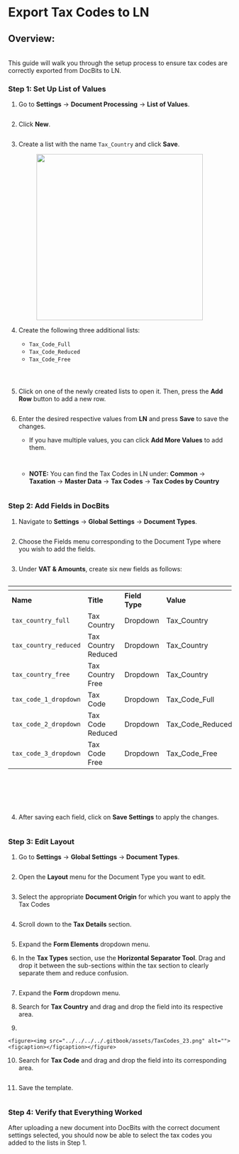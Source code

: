 # Export Tax Codes to LN

## **Overview:**

\
This guide will walk you through the setup process to ensure tax codes are correctly exported from DocBits to LN.



### **Step 1: Set Up List of Values**

1.  Go to **Settings** -> **Document Processing** -> **List of Values**.

    <figure><img src="../../../../.gitbook/assets/TaxCodes_1.png" alt=""><figcaption></figcaption></figure>
2.  Click **New**.



    <figure><img src="../../../../.gitbook/assets/TaxCodes_2.png" alt=""><figcaption></figcaption></figure>
3.  Create a list with the name `Tax_Country` and click **Save**.



    <figure><img src="../../../../.gitbook/assets/TaxCodes_3.png" alt="" width="375"><figcaption></figcaption></figure>
4.  Create the following three additional lists:

    * `Tax_Code_Full`
    * `Tax_Code_Reduced`
    * `Tax_Code_Free`

    <div align="left"><figure><img src="../../../../.gitbook/assets/TaxCodes_28.png" alt=""><figcaption></figcaption></figure> <figure><img src="../../../../.gitbook/assets/TaxCodes_29.png" alt=""><figcaption></figcaption></figure> <figure><img src="../../../../.gitbook/assets/TaxCodes_30.png" alt=""><figcaption></figcaption></figure></div>
5.  Click on one of the newly created lists to open it. Then, press the **Add Row** button to add a new row.



    <figure><img src="../../../../.gitbook/assets/TaxCode_4.png" alt=""><figcaption></figcaption></figure>
6.  Enter the desired respective values from **LN** and press **Save** to save the changes.

    * If you have multiple values, you can click **Add More Values** to add them.

    <div align="left"><figure><img src="../../../../.gitbook/assets/TaxCodes_5.png" alt=""><figcaption></figcaption></figure> <figure><img src="../../../../.gitbook/assets/TaxCodes_27.png" alt=""><figcaption></figcaption></figure></div>

    * **NOTE:** You can find the Tax Codes in LN under: **Common** → **Taxation** → **Master Data** → **Tax Codes** → **Tax Codes by Country**

    <figure><img src="../../../../.gitbook/assets/TaxCodes_LN.png" alt=""><figcaption></figcaption></figure>

### **Step 2: Add Fields in DocBits**

1.  Navigate to **Settings** -> **Global Settings** -> **Document Types**.

    <figure><img src="../../../../.gitbook/assets/TaxCodes_6.png" alt=""><figcaption></figcaption></figure>
2.  Choose the Fields menu corresponding to the Document Type where you wish to add the fields.

    <figure><img src="../../../../.gitbook/assets/TaxCodes_7.png" alt=""><figcaption></figcaption></figure>
3.  Under **VAT & Amounts**, create six new fields as follows:

    <figure><img src="../../../../.gitbook/assets/TaxCodes_8.png" alt=""><figcaption></figcaption></figure>

<table data-header-hidden><thead><tr><th width="241"></th><th width="160"></th><th width="119"></th><th></th></tr></thead><tbody><tr><td><strong>Name</strong></td><td><strong>Title</strong></td><td><strong>Field Type</strong></td><td><strong>Value</strong></td></tr><tr><td><code>tax_country_full</code></td><td>Tax Country</td><td>Dropdown</td><td>Tax_Country</td></tr><tr><td><code>tax_country_reduced</code></td><td>Tax Country Reduced</td><td>Dropdown</td><td>Tax_Country</td></tr><tr><td><code>tax_country_free</code></td><td>Tax Country Free</td><td>Dropdown</td><td>Tax_Country</td></tr><tr><td><code>tax_code_1_dropdown</code></td><td>Tax Code</td><td>Dropdown</td><td>Tax_Code_Full</td></tr><tr><td><code>tax_code_2_dropdown</code></td><td>Tax Code Reduced</td><td>Dropdown</td><td>Tax_Code_Reduced</td></tr><tr><td><code>tax_code_3_dropdown</code></td><td>Tax Code Free</td><td>Dropdown</td><td>Tax_Code_Free</td></tr></tbody></table>

<div align="left"><figure><img src="../../../../.gitbook/assets/TaxCodes_10.png" alt=""><figcaption></figcaption></figure> <figure><img src="../../../../.gitbook/assets/TaxCodes_11.png" alt=""><figcaption></figcaption></figure> <figure><img src="../../../../.gitbook/assets/TaxCodes_12.png" alt=""><figcaption></figcaption></figure></div>

<div><figure><img src="../../../../.gitbook/assets/TaxCodes_13.png" alt=""><figcaption></figcaption></figure> <figure><img src="../../../../.gitbook/assets/TaxCodes_14.png" alt=""><figcaption></figcaption></figure> <figure><img src="../../../../.gitbook/assets/TaxCodes_15.png" alt=""><figcaption></figcaption></figure></div>

4.  After saving each field, click on **Save Settings** to apply the changes.

    <figure><img src="../../../../.gitbook/assets/TaxCodes_20.png" alt=""><figcaption></figcaption></figure>

### **Step 3: Edit Layout**

1.  Go to **Settings** -> **Global Settings** -> **Document Types**.

    <figure><img src="../../../../.gitbook/assets/TaxCodes_6.png" alt=""><figcaption></figcaption></figure>
2.  Open the **Layout** menu for the Document Type you want to edit.

    <figure><img src="../../../../.gitbook/assets/TaxCodes_19.png" alt=""><figcaption></figcaption></figure>
3.  Select the appropriate **Document Origin** for which you want to apply the Tax Codes

    <figure><img src="../../../../.gitbook/assets/TaxCodes_26.png" alt=""><figcaption></figcaption></figure>
4.  Scroll down to the **Tax Details** section.

    <figure><img src="../../../../.gitbook/assets/TaxCodes_21.png" alt=""><figcaption></figcaption></figure>
5. Expand the **Form Elements** dropdown menu.
6.  In the **Tax Types** section, use the **Horizontal Separator Tool**. Drag and drop it between the sub-sections within the tax section to clearly separate them and reduce confusion.

    <figure><img src="../../../../.gitbook/assets/TaxCodes_22.png" alt=""><figcaption></figcaption></figure>
7. Expand the **Form** dropdown menu.
8. Search for **Tax Country** and drag and drop the field into its respective area.
9.

    <figure><img src="../../../../.gitbook/assets/TaxCodes_23.png" alt=""><figcaption></figcaption></figure>
10. Search for **Tax Code** and drag and drop the field into its corresponding area.

    <figure><img src="../../../../.gitbook/assets/TaxCodes_24.png" alt=""><figcaption></figcaption></figure>
11. Save the template.

    <figure><img src="../../../../.gitbook/assets/TaxCodes_25.png" alt=""><figcaption></figcaption></figure>

### Step 4: Verify that Everything Worked

After uploading a new document into DocBits with the correct document settings selected, you should now be able to select the tax codes you added to the lists in Step 1.

<figure><img src="../../../../.gitbook/assets/TaxCodes_31.png" alt=""><figcaption></figcaption></figure>
